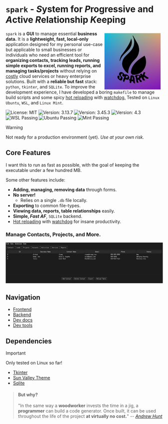 # `spark` - *S*ystem for *P*rogressive and *A*ctive *R*elationship *K*eeping

<img src="https://github.com/Sieep-Coding/pyt/blob/main/assets/p.png" align="right" width="180" alt="Spark Logo" style="float: right;margin-right: 7px;margin-top: 7px;">

`spark` is a **GUI** to manage essential **business data.** It is a **lightweight, fast, local-only** application designed for my personal use-case but applicable to small businesses or individuals who need an efficient tool for **organizing contacts, tracking leads, running simple exports to excel, running reports, and managing tasks/projects** without relying on [costly](https://instances.vantage.sh/) cloud services or heavy enterprise solutions. Built with a **reliable but fast** stack: `python`, `tkinter`, and `SQLite`. To improve the development experience, I have developed a boring `makefile` to manage build scripts and some spicy [hot reloading](hot_reload.py) with [watchdog.](https://pypi.org/project/watchdog/) Tested on `Linux Ubuntu`, `WSL`, and `Linux Mint`.

<!-- [![wakatime](https://wakatime.com/badge/user/2156ce13-ae9d-4c0e-a543-89b2bddcd2f6/project/5ede5fcd-c567-4543-9b11-5abcf126f720.svg)](https://wakatime.com/badge/user/2156ce13-ae9d-4c0e-a543-89b2bddcd2f6/project/5ede5fcd-c567-4543-9b11-5abcf126f720) -->
![License: MIT](https://img.shields.io/badge/License-MIT-blue.svg)
![Version: 3.13.7](https://img.shields.io/badge/python-3.13.7-blue.svg)
![Version: 3.45.3](https://img.shields.io/badge/SQLite-3.45.3-blue.svg)
![Version: 4.3](https://img.shields.io/badge/Makefile-4.3-blue.svg)
![WSL Passing](https://img.shields.io/badge/WSL-Passing-darkgreen.svg)
![Ubuntu Passing](https://img.shields.io/badge/Ubuntu-Passing-darkgreen.svg)
![Mint Passing](https://img.shields.io/badge/Mint-Passing-darkgreen.svg)


<!-- ![](https://img.shields.io/badge/Python-FFD43B?style=for-the-badge&logo=python&logoColor=blue)
![](https://img.shields.io/badge/tkinter-FFD43B?style=for-the-badge&logo=python&logoColor=blue)
![](https://img.shields.io/badge/Sqlite-003B57?style=for-the-badge&logo=sqlite&logoColor=white) -->

> [!WARNING]  
> Not ready for a production environment (yet). *Use at your own risk.*

## Core Features
I want this to run as fast as possible, with the goal of keeping the executable under a few hundred MB.

Some other features include:
- **Adding, managing, removing data** through forms.
- **No server!** 
  - Relies on a single `.db` file locally. 
- **Exporting** to common file-types.
- **Viewing data, reports, table relationships** easily.
- **Simple, *Fast AF***, `SQLite` backend.
- [Hot reloading](hot_reload.py) with [watchdog](https://pypi.org/project/watchdog/) for insane productivity.

### Manage Contacts, Projects, and More.
![](https://github.com/Sieep-Coding/pyt/blob/main/assets/image.png)

## Navigation
- [Frontend](frontend/gui.py)
- [Backend](backend/database.py)
- [Dev docs](docs/DEVTOOLS.md)
- [Dev tools](makefile)

## Dependencies

> [!IMPORTANT]  
> Only tested on Linux so far!

- [Tkinter](https://docs.python.org/3/library/tkinter.html)
- [Sun Valley Theme](https://github.com/rdbende/Sun-Valley-ttk-theme/tree/main)
- [Sqlite](https://www.sqlite.org/)

> #### But why?
> "In the same way a **woodworker** invests the time in a jig, a **programmer** can build a code generator. 
> Once built, it can be used throughout the life of the project **at virtually no cost.**"
> -- [*Andrew Hunt*](https://en.wikipedia.org/wiki/Andy_Hunt_(author))
